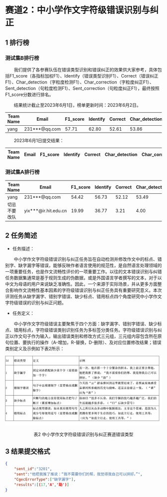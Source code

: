 # 赛道2：中小学作文字符级错误识别与纠正
## 1 排行榜

### 测试集B排行榜

&emsp;&emsp;我们提供了各参赛队伍在错误类型识别和错误纠正的效果供大家参考，具体包括F1_score（各指标加权F1）、Identify（错误类型识别F1）、Correct（错误纠正F1）、Char_detection（字粒度检测F1）、Char_correction（字粒度纠正F1）、Sent_detection（句粒度检测F1）、Sent_correction（句粒度纠正F1），最终按照F1_score分数进行排名。

&emsp;&emsp;结果统计截止至2023年6月1日，榜单更新时间：2023年6月2日。

| Team Name | Email | F1_score | Identify | Correct | Char_detection | Char_correction | Sent_detection | Sent_correction |
| --- | --- | --- | --- | --- | --- | --- | --- | --- |
| yang | 231***@qq.com | 57.71 | 62.80 | 52.61 | 53.86 | 55.01 | 49.81 | 34.28 |

&emsp;&emsp;2023年6月1日提交结果：

| Team Name | Email | F1_score | Identify | Correct | Char_detection | Char_correction | Sent_detection | Sent_correction |
| --- | --- | --- | --- | --- | --- | --- | --- | --- |

### 测试集A排行榜

| Team Name | Email | F1_score | Identify | Correct | Char_detection | Char_correction | Sent_detection | Sent_correction |
| --- | --- | --- | --- | --- | --- | --- | --- | --- |
| yang | 231***@qq.com | 54.42 | 56.73 | 52.12 | 53.49 | 54.93 | 48.29 | 34.32 |
| 切忌不要改队 | yix***@ir.hit.edu.cn | 19.99 | 36.77 | 3.21 | 4.00 | 2.06 | 1.85 | 0.58 |

## 2 任务简述

- 任务描述：

&emsp;&emsp;中小学作文字符级错误识别与纠正任务旨在自动检测并修改作文中的标点、错别字、缺字漏字等错误，能够反映作者语言使用的规范性，是自然语言处理领域的一项重要任务，也是作文流畅性评价的一项重要工作。以往的文本错误识别与纠错任务数据集通常是基于规则生成的伪数据，或是外国语言学者撰写的文本，对于以中文为母语的用户来说缺乏准确性。因此，一个来源于实际场景，并从更多方面整合影响作文流畅性基本因素的字符级错误识别与纠正任务具有重要研究意义。本次评测任务从缺字漏字、错别字错误、缺少标点、错用标点四个角度研究中小学作文字符级错误的识别与纠正问题。

- 任务定义：

&emsp;&emsp;中小学作文字符级错误主要聚焦于四个方面：缺字漏字、错别字错误、缺少标点、错用标点，字符级错误类别识别任务为多标签分类任务。字符级错误识别与纠正以作文句子作为输入，输出错误类别和修改方式三元组，三元组内容包含所在原句位置、要执行的操作（A-增加，R-替换，D-删除）、及对应位置修改结果；错误类别定义及示例如下表2所示：

![表2 中小学作文字符级错误识别与纠正赛道错误类型](https://github.com/paopaobubbletang/test/blob/main/%E8%A1%A82%E4%B8%AD%E5%B0%8F%E5%AD%A6%E4%BD%9C%E6%96%87%E5%AD%97%E7%AC%A6%E7%BA%A7%E9%94%99%E8%AF%AF%E8%AF%86%E5%88%AB%E4%B8%8E%E7%BA%A0%E6%AD%A3%E8%B5%9B%E9%81%93%E9%94%99%E8%AF%AF%E7%B1%BB%E5%9E%8B.png#{height="50%";width="50%";})
<p align="center">表2 中小学作文字符级错误识别与纠正赛道错误类型</p>

## 3 结果提交格式

```json
{
    "sent_id":"3201",
    "sent":"他把我推了推说：“我不需要你们的帮，我觉得我自己可以拼好。”",
    "CgecErrorType":["缺字漏字"],
    "results":[(17,'A','助')]
}
```
